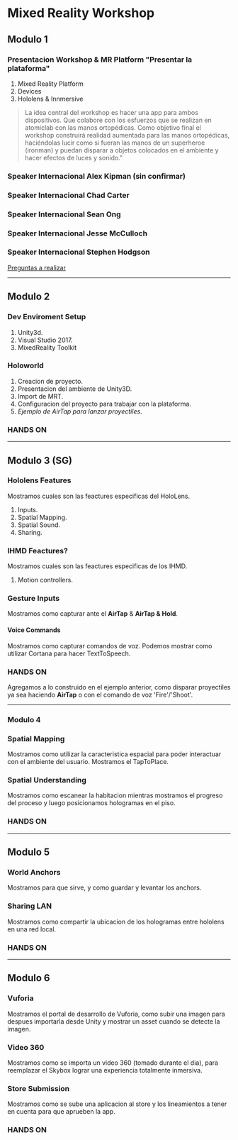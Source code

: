 # Mixed Reality Workshop

## Modulo 1
### Presentacion Workshop & MR Platform	"Presentar la plataforma"
1. Mixed Reality Platform
1. Devices
1. Hololens & Innmersive

> La idea central del workshop es hacer una app para ambos dispositivos. Que colabore con los esfuerzos que se realizan en atomiclab  con las manos ortopédicas. Como objetivo final el workshop construirá realidad aumentada para las manos ortopédicas, haciéndolas lucir como si fueran las manos de un superheroe (ironman) y puedan disparar a objetos colocados en el ambiente  y hacer efectos de luces y sonido."

### Speaker Internacional Alex Kipman (sin confirmar)
###	Speaker Internacional Chad Carter
###	Speaker Internacional Sean Ong
### Speaker Internacional Jesse McCulloch
### Speaker Internacional Stephen Hodgson


[Preguntas a realizar](https://docs.google.com/document/d/1SHc679q_2j4Kq6ZptfM7yvydWnZ6fPva_nQUwkKFRqI/edit?usp=sharing)

<hr>

## Modulo 2
###	Dev Enviroment Setup
1. Unity3d.
1. Visual Studio 2017.
1. MixedReality Toolkit

### Holoworld
1. Creacion de proyecto.
1. Presentacion del ambiente de Unity3D.
1. Import de MRT.
1. Configuracion del proyecto para trabajar con la plataforma.
1. _Ejemplo de AirTap para lanzar proyectiles_.

### HANDS ON	

<hr>

## Modulo 3 (SG)
###	Hololens Features
Mostramos cuales son las feactures especificas del HoloLens.
1. Inputs.
1. Spatial Mapping.
1. Spatial Sound.
1. Sharing.

### IHMD Feactures?
Mostramos cuales son las feactures especificas de los IHMD.
1. Motion controllers.

### Gesture Inputs
Mostramos como capturar ante el **AirTap** & **AirTap & Hold**.

#### Voice Commands
Mostramos como capturar comandos de voz. Podemos mostrar como utilizar Cortana para hacer TextToSpeech.

###	HANDS ON
Agregamos a lo construido en el ejemplo anterior, como disparar proyectiles ya sea haciendo **AirTap** o con el comando de voz 'Fire'/'Shoot'.

<hr>

### Modulo 4
### Spatial Mapping
Mostramos como utilizar la caracteristica espacial para poder interactuar con el ambiente del usuario. Mostramos el TapToPlace.

### Spatial Understanding
Mostramos como escanear la habitacion mientras mostramos el progreso del proceso y luego posicionamos hologramas en el piso.

### HANDS ON

<hr>

## Modulo 5
### World Anchors
Mostramos para que sirve, y como guardar y levantar los anchors.

###	Sharing LAN
Mostramos como compartir la ubicacion de los hologramas entre hololens en una red local.

###	HANDS ON

<hr>

## Modulo 6
### Vuforia
Mostramos el portal de desarrollo de Vuforia, como subir una imagen para despues importarla desde Unity y mostrar un asset cuando se detecte la imagen.

### Video 360
Mostramos como se importa un video 360 (tomado durante el dia), para reemplazar el Skybox lograr una experiencia totalmente inmersiva.

### Store Submission	
Mostramos como se sube una aplicacion al store y los lineamientos a tener en cuenta para que aprueben la app.

###	HANDS ON
